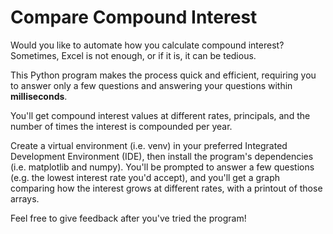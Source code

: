 # Compare Compound Interest

Would you like to automate how you calculate compound interest? Sometimes, Excel is not enough, or if it is, it can be tedious. 

This Python program makes the process quick and efficient, requiring you to answer only a few questions and answering your questions within **milliseconds**. 

You'll get compound interest values at different rates, principals, and the number of times the interest is compounded per year. 

Create a virtual environment (i.e. venv) in your preferred Integrated Development Environment (IDE), then install the program's dependencies (i.e. matplotlib and numpy). You'll be prompted to answer a few questions (e.g. the lowest interest rate you'd accept), and you'll get a graph comparing how the interest grows at different rates, with a printout of those arrays.

Feel free to give feedback after you've tried the program!
